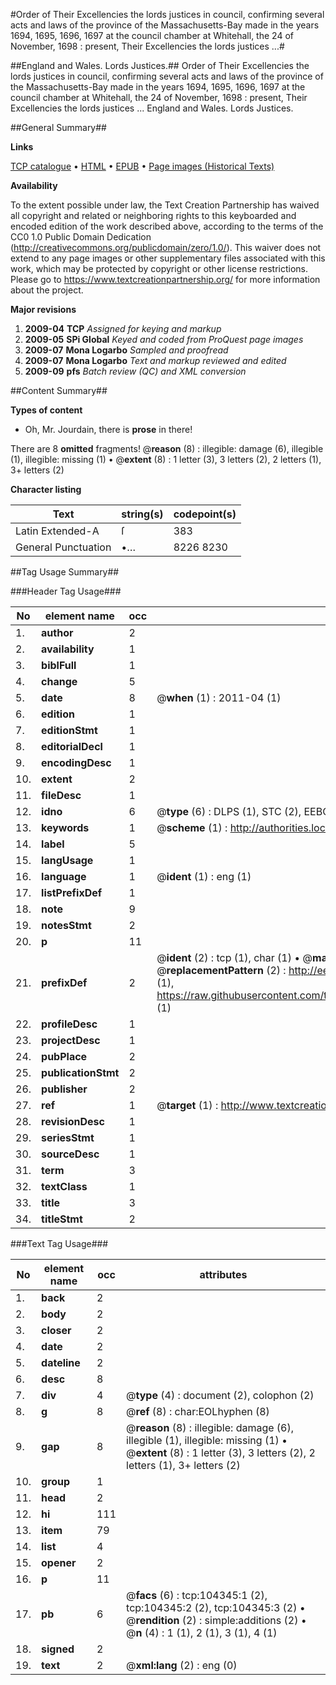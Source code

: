 #Order of Their Excellencies the lords justices in council, confirming several acts and laws of the province of the Massachusetts-Bay made in the years 1694, 1695, 1696, 1697 at the council chamber at Whitehall, the 24 of November, 1698 : present, Their Excellencies the lords justices ...#

##England and Wales. Lords Justices.##
Order of Their Excellencies the lords justices in council, confirming several acts and laws of the province of the Massachusetts-Bay made in the years 1694, 1695, 1696, 1697 at the council chamber at Whitehall, the 24 of November, 1698 : present, Their Excellencies the lords justices ...
England and Wales. Lords Justices.

##General Summary##

**Links**

[TCP catalogue](http://www.ota.ox.ac.uk/tcp/)  • 
[HTML](http://tei.it.ox.ac.uk/tcp/Texts-HTML/free/A39/A39485.html)  • 
[EPUB](http://tei.it.ox.ac.uk/tcp/Texts-EPUB/free/A39/A39485.epub) • 
[Page images (Historical Texts)](https://historicaltexts.jisc.ac.uk/eebo-15684777e)

**Availability**

To the extent possible under law, the Text Creation Partnership has waived all copyright and related or neighboring rights to this keyboarded and encoded edition of the work described above, according to the terms of the CC0 1.0 Public Domain Dedication (http://creativecommons.org/publicdomain/zero/1.0/). This waiver does not extend to any page images or other supplementary files associated with this work, which may be protected by copyright or other license restrictions. Please go to https://www.textcreationpartnership.org/ for more information about the project.

**Major revisions**

1. __2009-04__ __TCP__ *Assigned for keying and markup*
1. __2009-05__ __SPi Global__ *Keyed and coded from ProQuest page images*
1. __2009-07__ __Mona Logarbo__ *Sampled and proofread*
1. __2009-07__ __Mona Logarbo__ *Text and markup reviewed and edited*
1. __2009-09__ __pfs__ *Batch review (QC) and XML conversion*

##Content Summary##

**Types of content**

  * Oh, Mr. Jourdain, there is **prose** in there!

There are 8 **omitted** fragments! 
 @__reason__ (8) : illegible: damage (6), illegible (1), illegible: missing (1)  •  @__extent__ (8) : 1 letter (3), 3 letters (2), 2 letters (1), 3+ letters (2)

**Character listing**


|Text|string(s)|codepoint(s)|
|---|---|---|
|Latin Extended-A|ſ|383|
|General Punctuation|•…|8226 8230|

##Tag Usage Summary##

###Header Tag Usage###

|No|element name|occ|attributes|
|---|---|---|---|
|1.|__author__|2||
|2.|__availability__|1||
|3.|__biblFull__|1||
|4.|__change__|5||
|5.|__date__|8| @__when__ (1) : 2011-04 (1)|
|6.|__edition__|1||
|7.|__editionStmt__|1||
|8.|__editorialDecl__|1||
|9.|__encodingDesc__|1||
|10.|__extent__|2||
|11.|__fileDesc__|1||
|12.|__idno__|6| @__type__ (6) : DLPS (1), STC (2), EEBO-CITATION (1), OCLC (1), VID (1)|
|13.|__keywords__|1| @__scheme__ (1) : http://authorities.loc.gov/ (1)|
|14.|__label__|5||
|15.|__langUsage__|1||
|16.|__language__|1| @__ident__ (1) : eng (1)|
|17.|__listPrefixDef__|1||
|18.|__note__|9||
|19.|__notesStmt__|2||
|20.|__p__|11||
|21.|__prefixDef__|2| @__ident__ (2) : tcp (1), char (1)  •  @__matchPattern__ (2) : ([0-9\-]+):([0-9IVX]+) (1), (.+) (1)  •  @__replacementPattern__ (2) : http://eebo.chadwyck.com/downloadtiff?vid=$1&page=$2 (1), https://raw.githubusercontent.com/textcreationpartnership/Texts/master/tcpchars.xml#$1 (1)|
|22.|__profileDesc__|1||
|23.|__projectDesc__|1||
|24.|__pubPlace__|2||
|25.|__publicationStmt__|2||
|26.|__publisher__|2||
|27.|__ref__|1| @__target__ (1) : http://www.textcreationpartnership.org/docs/. (1)|
|28.|__revisionDesc__|1||
|29.|__seriesStmt__|1||
|30.|__sourceDesc__|1||
|31.|__term__|3||
|32.|__textClass__|1||
|33.|__title__|3||
|34.|__titleStmt__|2||


###Text Tag Usage###

|No|element name|occ|attributes|
|---|---|---|---|
|1.|__back__|2||
|2.|__body__|2||
|3.|__closer__|2||
|4.|__date__|2||
|5.|__dateline__|2||
|6.|__desc__|8||
|7.|__div__|4| @__type__ (4) : document (2), colophon (2)|
|8.|__g__|8| @__ref__ (8) : char:EOLhyphen (8)|
|9.|__gap__|8| @__reason__ (8) : illegible: damage (6), illegible (1), illegible: missing (1)  •  @__extent__ (8) : 1 letter (3), 3 letters (2), 2 letters (1), 3+ letters (2)|
|10.|__group__|1||
|11.|__head__|2||
|12.|__hi__|111||
|13.|__item__|79||
|14.|__list__|4||
|15.|__opener__|2||
|16.|__p__|11||
|17.|__pb__|6| @__facs__ (6) : tcp:104345:1 (2), tcp:104345:2 (2), tcp:104345:3 (2)  •  @__rendition__ (2) : simple:additions (2)  •  @__n__ (4) : 1 (1), 2 (1), 3 (1), 4 (1)|
|18.|__signed__|2||
|19.|__text__|2| @__xml:lang__ (2) : eng (0)|
